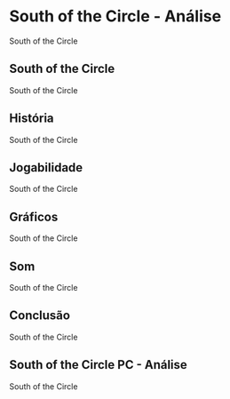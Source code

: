 ---
---

# South of the Circle - Análise

South of the Circle

## South of the Circle

South of the Circle

## História

South of the Circle

## Jogabilidade

South of the Circle

## Gráficos

South of the Circle

## Som

South of the Circle

## Conclusão

South of the Circle

## South of the Circle PC - Análise

South of the Circle
